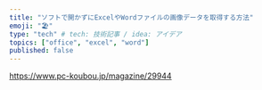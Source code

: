 ```yaml
---
title: "ソフトで開かずにExcelやWordファイルの画像データを取得する方法"
emoji: "🏖"
type: "tech" # tech: 技術記事 / idea: アイデア
topics: ["office", "excel", "word"]
published: false
---
```

https://www.pc-koubou.jp/magazine/29944